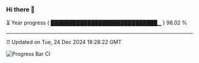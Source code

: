 ### Hi there 👋

⏳ Year progress { █████████████████████████████▁ } 98.02 %

---

⏰ Updated on Tue, 24 Dec 2024 18:28:22 GMT

![Progress Bar CI](https://github.com/ZhaoGui/ZhaoGui/workflows/Progress%20Bar%20CI/badge.svg)
